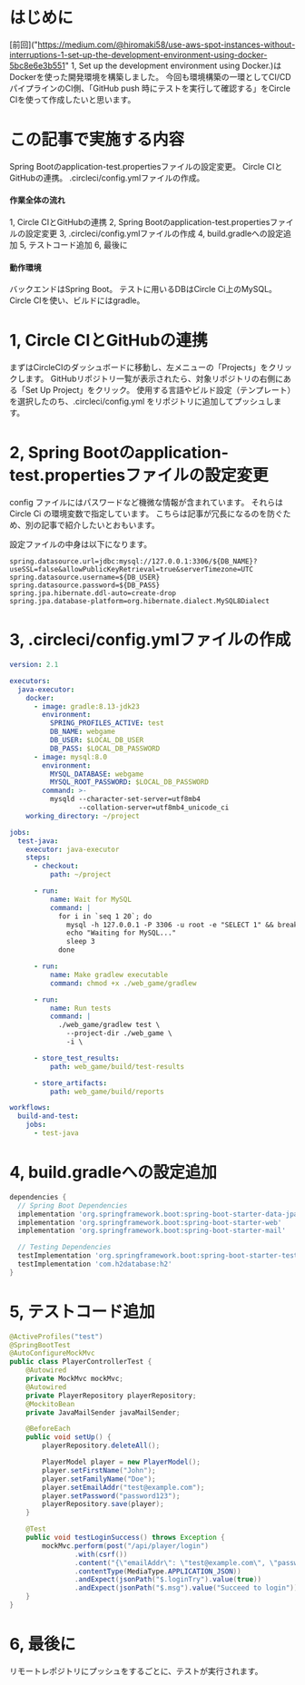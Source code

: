 # はじめに
[前回]("https://medium.com/@hiromaki58/use-aws-spot-instances-without-interruptions-1-set-up-the-development-environment-using-docker-5bc8e6e3b551" 1, Set up the development environment using Docker.)はDockerを使った開発環境を構築しました。
今回も環境構築の一環としてCI/CDパイプラインのCI側、「GitHub push 時にテストを実行して確認する」をCircle CIを使って作成したいと思います。
# この記事で実施する内容
Spring Bootのapplication-test.propertiesファイルの設定変更。
Circle CIとGitHubの連携。
.circleci/config.ymlファイルの作成。
#### 作業全体の流れ
1, Circle CIとGitHubの連携
2, Spring Bootのapplication-test.propertiesファイルの設定変更
3, .circleci/config.ymlファイルの作成
4, build.gradleへの設定追加
5, テストコード追加
6, 最後に
#### 動作環境
バックエンドはSpring Boot。
テストに用いるDBはCircle Ci上のMySQL。
Circle CIを使い、ビルドにはgradle。
# 1, Circle CIとGitHubの連携
まずはCircleCIのダッシュボードに移動し、左メニューの「Projects」をクリックします。
GitHubリポジトリ一覧が表示されたら、対象リポジトリの右側にある「Set Up Project」をクリック。
使用する言語やビルド設定（テンプレート）を選択したのち、.circleci/config.yml をリポジトリに追加してプッシュします。
# 2, Spring Bootのapplication-test.propertiesファイルの設定変更
config ファイルにはパスワードなど機微な情報が含まれています。
それらは Circle Ci の環境変数で指定しています。
こちらは記事が冗長になるのを防ぐため、別の記事で紹介したいとおもいます。

設定ファイルの中身は以下になります。
```properties:application-test.properties
spring.datasource.url=jdbc:mysql://127.0.0.1:3306/${DB_NAME}?useSSL=false&allowPublicKeyRetrieval=true&serverTimezone=UTC
spring.datasource.username=${DB_USER}
spring.datasource.password=${DB_PASS}
spring.jpa.hibernate.ddl-auto=create-drop
spring.jpa.database-platform=org.hibernate.dialect.MySQL8Dialect
```
# 3, .circleci/config.ymlファイルの作成
```yml:config.yml
version: 2.1

executors:
  java-executor:
    docker:
      - image: gradle:8.13-jdk23
        environment:
          SPRING_PROFILES_ACTIVE: test
          DB_NAME: webgame
          DB_USER: $LOCAL_DB_USER
          DB_PASS: $LOCAL_DB_PASSWORD
      - image: mysql:8.0
        environment:
          MYSQL_DATABASE: webgame
          MYSQL_ROOT_PASSWORD: $LOCAL_DB_PASSWORD
        command: >-
          mysqld --character-set-server=utf8mb4
                 --collation-server=utf8mb4_unicode_ci
    working_directory: ~/project

jobs:
  test-java:
    executor: java-executor
    steps:
      - checkout:
          path: ~/project

      - run:
          name: Wait for MySQL
          command: |
            for i in `seq 1 20`; do
              mysql -h 127.0.0.1 -P 3306 -u root -e "SELECT 1" && break
              echo "Waiting for MySQL..."
              sleep 3
            done

      - run:
          name: Make gradlew executable
          command: chmod +x ./web_game/gradlew

      - run:
          name: Run tests
          command: |
            ./web_game/gradlew test \
              --project-dir ./web_game \
              -i \

      - store_test_results:
          path: web_game/build/test-results

      - store_artifacts:
          path: web_game/build/reports

workflows:
  build-and-test:
    jobs:
      - test-java
```
# 4, build.gradleへの設定追加
```gradle:build.gradle
dependencies {
  // Spring Boot Dependencies
  implementation 'org.springframework.boot:spring-boot-starter-data-jpa'
  implementation 'org.springframework.boot:spring-boot-starter-web'
  implementation 'org.springframework.boot:spring-boot-starter-mail'

  // Testing Dependencies
  testImplementation 'org.springframework.boot:spring-boot-starter-test'
  testImplementation 'com.h2database:h2'
}
```
# 5, テストコード追加
```java:PlayerControllerTest.java
@ActiveProfiles("test")
@SpringBootTest
@AutoConfigureMockMvc
public class PlayerControllerTest {
    @Autowired
    private MockMvc mockMvc;
    @Autowired
    private PlayerRepository playerRepository;
    @MockitoBean
    private JavaMailSender javaMailSender;

    @BeforeEach
    public void setUp() {
        playerRepository.deleteAll();

        PlayerModel player = new PlayerModel();
        player.setFirstName("John");
        player.setFamilyName("Doe");
        player.setEmailAddr("test@example.com");
        player.setPassword("password123");
        playerRepository.save(player);
    }

    @Test
    public void testLoginSuccess() throws Exception {
        mockMvc.perform(post("/api/player/login")
                .with(csrf())
                .content("{\"emailAddr\": \"test@example.com\", \"password\": \"password123\"}")
                .contentType(MediaType.APPLICATION_JSON))
                .andExpect(jsonPath("$.loginTry").value(true))
                .andExpect(jsonPath("$.msg").value("Succeed to login"));
    }
}
```
# 6, 最後に
リモートレポジトリにプッシュをするごとに、テストが実行されます。